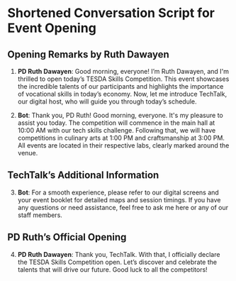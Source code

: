 # Shortened Conversation Script for Event Opening

## Opening Remarks by Ruth Dawayen
1. **PD Ruth Dawayen**: Good morning, everyone! I’m Ruth Dawayen, and I'm thrilled to open today’s TESDA Skills Competition. This event showcases the incredible talents of our participants and highlights the importance of vocational skills in today’s economy. Now, let me introduce TechTalk, our digital host, who will guide you through today’s schedule.

2. **Bot**: Thank you, PD Ruth! Good morning, everyone. It's my pleasure to assist you today. The competition will commence in the main hall at 10:00 AM with our tech skills challenge. Following that, we will have competitions in culinary arts at 1:00 PM and craftsmanship at 3:00 PM. All events are located in their respective labs, clearly marked around the venue.

## TechTalk’s Additional Information
3. **Bot**: For a smooth experience, please refer to our digital screens and your event booklet for detailed maps and session timings. If you have any questions or need assistance, feel free to ask me here or any of our staff members.

## PD Ruth’s Official Opening
4. **PD Ruth Dawayen**: Thank you, TechTalk. With that, I officially declare the TESDA Skills Competition open. Let’s discover and celebrate the talents that will drive our future. Good luck to all the competitors!


